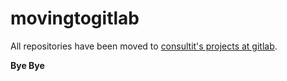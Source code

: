 # movingtogitlab

All repositories have been moved to [consultit's projects at gitlab](https://gitlab.com/users/consultit/projects).

**Bye Bye**
